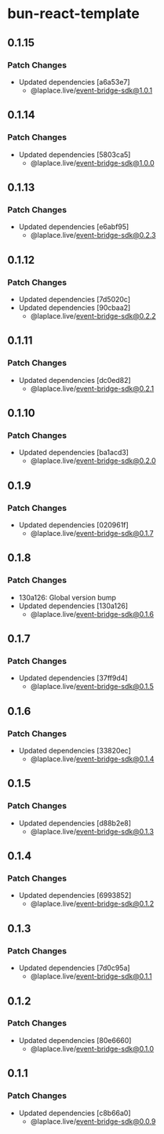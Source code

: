# bun-react-template

## 0.1.15

### Patch Changes

- Updated dependencies [a6a53e7]
  - @laplace.live/event-bridge-sdk@1.0.1

## 0.1.14

### Patch Changes

- Updated dependencies [5803ca5]
  - @laplace.live/event-bridge-sdk@1.0.0

## 0.1.13

### Patch Changes

- Updated dependencies [e6abf95]
  - @laplace.live/event-bridge-sdk@0.2.3

## 0.1.12

### Patch Changes

- Updated dependencies [7d5020c]
- Updated dependencies [90cbaa2]
  - @laplace.live/event-bridge-sdk@0.2.2

## 0.1.11

### Patch Changes

- Updated dependencies [dc0ed82]
  - @laplace.live/event-bridge-sdk@0.2.1

## 0.1.10

### Patch Changes

- Updated dependencies [ba1acd3]
  - @laplace.live/event-bridge-sdk@0.2.0

## 0.1.9

### Patch Changes

- Updated dependencies [020961f]
  - @laplace.live/event-bridge-sdk@0.1.7

## 0.1.8

### Patch Changes

- 130a126: Global version bump
- Updated dependencies [130a126]
  - @laplace.live/event-bridge-sdk@0.1.6

## 0.1.7

### Patch Changes

- Updated dependencies [37ff9d4]
  - @laplace.live/event-bridge-sdk@0.1.5

## 0.1.6

### Patch Changes

- Updated dependencies [33820ec]
  - @laplace.live/event-bridge-sdk@0.1.4

## 0.1.5

### Patch Changes

- Updated dependencies [d88b2e8]
  - @laplace.live/event-bridge-sdk@0.1.3

## 0.1.4

### Patch Changes

- Updated dependencies [6993852]
  - @laplace.live/event-bridge-sdk@0.1.2

## 0.1.3

### Patch Changes

- Updated dependencies [7d0c95a]
  - @laplace.live/event-bridge-sdk@0.1.1

## 0.1.2

### Patch Changes

- Updated dependencies [80e6660]
  - @laplace.live/event-bridge-sdk@0.1.0

## 0.1.1

### Patch Changes

- Updated dependencies [c8b66a0]
  - @laplace.live/event-bridge-sdk@0.0.9
